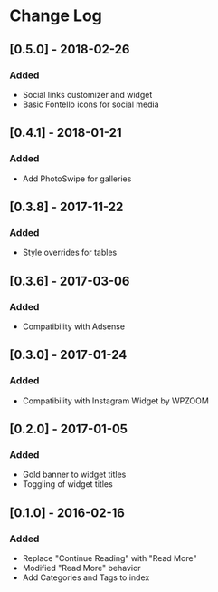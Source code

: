 # Change Log

## [0.5.0] - 2018-02-26
### Added
- Social links customizer and widget
- Basic Fontello icons for social media

## [0.4.1] - 2018-01-21
### Added
- Add PhotoSwipe for galleries

## [0.3.8] - 2017-11-22
### Added
- Style overrides for tables

## [0.3.6] - 2017-03-06
### Added
- Compatibility with Adsense

## [0.3.0] - 2017-01-24
### Added
- Compatibility with Instagram Widget by WPZOOM

## [0.2.0] - 2017-01-05
### Added
- Gold banner to widget titles
- Toggling of widget titles

## [0.1.0] - 2016-02-16
### Added
- Replace "Continue Reading" with "Read More"
- Modified "Read More" behavior
- Add Categories and Tags to index
